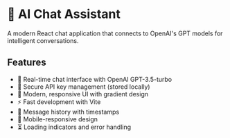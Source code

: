 # 🤖 AI Chat Assistant

A modern React chat application that connects to OpenAI's GPT models for intelligent conversations.

## Features

- 💬 Real-time chat interface with OpenAI GPT-3.5-turbo
- 🔐 Secure API key management (stored locally)
- 🎨 Modern, responsive UI with gradient design
- ⚡ Fast development with Vite
- 🔄 Message history with timestamps
- 📱 Mobile-responsive design
- ⏳ Loading indicators and error handling


